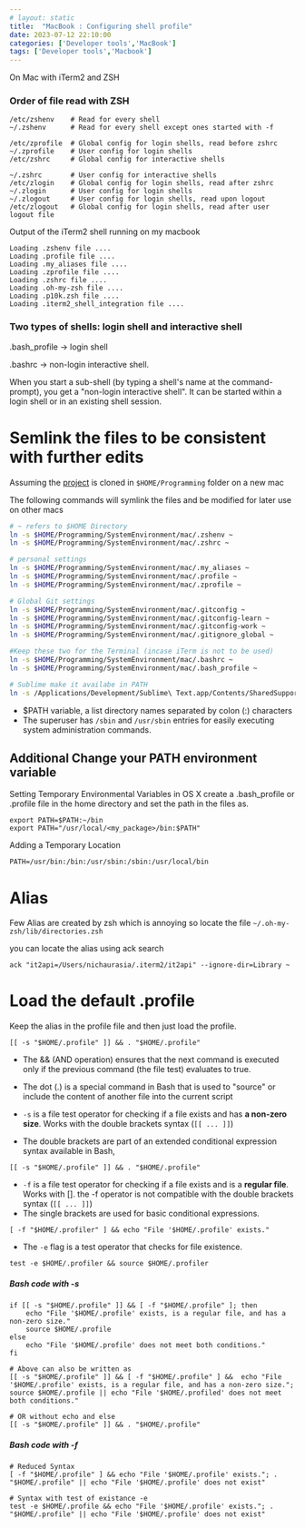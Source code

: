 ```yaml
---
# layout: static
title:  "MacBook : Configuring shell profile"
date: 2023-07-12 22:10:00
categories: ['Developer tools','MacBook']
tags: ['Developer tools','Macbook']
---
```


On Mac with iTerm2 and ZSH

### Order of file read with ZSH

```shell
/etc/zshenv    # Read for every shell
~/.zshenv      # Read for every shell except ones started with -f

/etc/zprofile  # Global config for login shells, read before zshrc
~/.zprofile    # User config for login shells
/etc/zshrc     # Global config for interactive shells

~/.zshrc       # User config for interactive shells
/etc/zlogin    # Global config for login shells, read after zshrc
~/.zlogin      # User config for login shells
~/.zlogout     # User config for login shells, read upon logout
/etc/zlogout   # Global config for login shells, read after user logout file
```

Output of the iTerm2 shell running on my macbook

```log
Loading .zshenv file ....
Loading .profile file ....
Loading .my_aliases file ....
Loading .zprofile file ....
Loading .zshrc file ....
Loading .oh-my-zsh file ....
Loading .p10k.zsh file ....
Loading .iterm2_shell_integration file ....
```

### Two types of shells: login shell and interactive shell

.bash_profile ->  login shell

.bashrc -> non-login interactive shell.

When you start a sub-shell (by typing a shell's name at the command-prompt), you get a "non-login interactive shell".
It can be started within a login shell or in an existing shell session.

# Semlink the files to be consistent with further edits

Assuming the [project](https://github.com/nitinkc/SystemEnvironment) is cloned in `$HOME/Programming` folder on a new mac

The following commands will symlink the files and be modified for later use on other macs
```sh
# ~ refers to $HOME Directory
ln -s $HOME/Programming/SystemEnvironment/mac/.zshenv ~
ln -s $HOME/Programming/SystemEnvironment/mac/.zshrc ~

# personal settings
ln -s $HOME/Programming/SystemEnvironment/mac/.my_aliases ~
ln -s $HOME/Programming/SystemEnvironment/mac/.profile ~
ln -s $HOME/Programming/SystemEnvironment/mac/.zprofile ~

# Global Git settings
ln -s $HOME/Programming/SystemEnvironment/mac/.gitconfig ~
ln -s $HOME/Programming/SystemEnvironment/mac/.gitconfig-learn ~
ln -s $HOME/Programming/SystemEnvironment/mac/.gitconfig-work ~
ln -s $HOME/Programming/SystemEnvironment/mac/.gitignore_global ~

#Keep these two for the Terminal (incase iTerm is not to be used)
ln -s $HOME/Programming/SystemEnvironment/mac/.bashrc ~
ln -s $HOME/Programming/SystemEnvironment/mac/.bash_profile ~

# Sublime make it availabe in PATH
ln -s /Applications/Development/Sublime\ Text.app/Contents/SharedSupport/bin /usr/local/bin/.
```

* $PATH variable, a list directory names separated by colon (:) characters
* The superuser has `/sbin` and `/usr/sbin` entries for easily executing system administration commands.

## Additional Change your PATH environment variable

Setting Temporary Environmental Variables in OS X
create a .bash_profile or .profile file in the home directory and set the path in the files as.

```shell
export PATH=$PATH:~/bin
export PATH="/usr/local/<my_package>/bin:$PATH"
```
Adding a Temporary Location

```shell
PATH=/usr/bin:/bin:/usr/sbin:/sbin:/usr/local/bin
```

# Alias

Few Alias are created by zsh which is annoying so locate the file `~/.oh-my-zsh/lib/directories.zsh`

you can locate the alias using ack search
```shell
ack "it2api=/Users/nichaurasia/.iterm2/it2api" --ignore-dir=Library ~
```

# Load the default .profile

Keep the alias in the profile file and then just load the profile.
```shell
[[ -s "$HOME/.profile" ]] && . "$HOME/.profile"
```

* The && (AND operation) ensures that the next command is executed only if the previous command (the file test) evaluates to true.
* The dot (.) is a special command in Bash that is used to "source" or include the content of another file into the current script


* `-s` is a file test operator for checking if a file exists and has **a non-zero size**. Works with the double brackets syntax (`[[ ... ]]`)
* The double brackets are part of an extended conditional expression syntax available in Bash,
```shell
[[ -s "$HOME/.profile" ]] && . "$HOME/.profile"
```

* `-f` is a file test operator for checking if a file exists and is a **regular file**. Works with []. the -f operator is not compatible with the double brackets syntax (`[[ ... ]]`)
* The single brackets are used for basic conditional expressions.
```shell
[ -f "$HOME/.profiler" ] && echo "File '$HOME/.profile' exists."
```

* The `-e` flag is a test operator that checks for file existence.
```shell
test -e $HOME/.profiler && source $HOME/.profiler
```

##### Bash code with -s
```shell
if [[ -s "$HOME/.profile" ]] && [ -f "$HOME/.profile" ]; then
    echo "File '$HOME/.profile' exists, is a regular file, and has a non-zero size."
    source $HOME/.profile
else
    echo "File '$HOME/.profile' does not meet both conditions."
fi

# Above can also be written as 
[[ -s "$HOME/.profile" ]] && [ -f "$HOME/.profile" ] &&  echo "File '$HOME/.profile' exists, is a regular file, and has a non-zero size."; source $HOME/.profile || echo "File '$HOME/.profiled' does not meet both conditions."

# OR without echo and else
[[ -s "$HOME/.profile" ]] && . "$HOME/.profile"
```

##### Bash code with -f
```shell
# Reduced Syntax
[ -f "$HOME/.profile" ] && echo "File '$HOME/.profile' exists."; . "$HOME/.profile" || echo "File '$HOME/.profile' does not exist"

# Syntax with test of existance -e
test -e $HOME/.profile && echo "File '$HOME/.profile' exists."; . "$HOME/.profile" || echo "File '$HOME/.profile' does not exist"
```